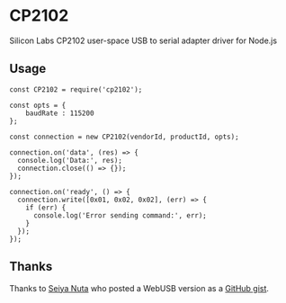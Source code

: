 # CP2102

Silicon Labs CP2102 user-space USB to serial adapter driver for Node.js

## Usage

```
const CP2102 = require('cp2102');

const opts = {
    baudRate : 115200
};

const connection = new CP2102(vendorId, productId, opts);

connection.on('data', (res) => {
  console.log('Data:', res);
  connection.close(() => {});
});

connection.on('ready', () => {
  connection.write([0x01, 0x02, 0x02], (err) => {
    if (err) {
      console.log('Error sending command:', err);
    }
  });
});
```

## Thanks

Thanks to [Seiya Nuta](https://github.com/nuta) who posted a WebUSB version as a [GitHub gist](https://gist.github.com/nuta/2c70ba8855f50c536a51f0c5993c1e4c).
